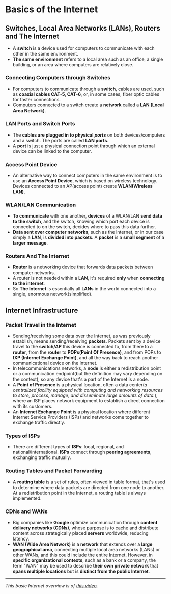 # Basics of the Internet

## **Switches, Local Area Networks (LANs), Routers and The Internet**

- A **switch** is a device used for computers to communicate with each other in the same environment. 
- **The same environment** refers to a local area such as an office, a single building, or an area where computers are relatively close.

### **Connecting Computers through Switches**

- For computers to communicate through a **switch**, cables are used, such as **coaxial cables CAT-5, CAT-6**, or, in some cases, fiber optic cables for faster connections. 
- Computers connected to a switch create a **network** called a **LAN (Local Area Network)**.

### **LAN Ports and Switch Ports**

- The **cables are plugged in to physical *ports*** on both devices/computers and a switch. The ports are called **LAN ports**.
- A **port** is just a physical connection point through which an external device can be linked to the computer. 

### **Access Point Device**

- An alternative way to connect computers in the same environment is to use an **Access Point Device**, which is based on wireless technology. Devices connected to an AP(access point) create **WLAN(Wireless LAN)**.

### **WLAN/LAN Communication**

- **To communicate** with one another, **devices** of a WLAN/LAN **send data to the switch**, and the switch, knowing which port each device is connected to on the switch, decides where to pass this data further. 
- **Data sent over computer networks**, such as the Internet, or in our case simply a **LAN**, is **divided into packets**. A **packet** is a **small segment** of a **larger message**. 

### **Routers And The Internet**

- **Router** is a networking device that forwards data packets between computer networks.
- A router is not needed within a **LAN**, it's required **only** when **connecting to the internet**.  
- So **The Internet** is essentially all **LANs** in the world connected into a single, enormous network(simplified).

## **Internet Infrastructure**

### **Packet Travel in the Internet**

- Sending/receiving some data over the Internet, as was previously establish, means sending/receiving **packets**. Packets sent by a device travel to the **switch/AP** this device is connected to, from there to a **router**, from the **router** to **POPs(Point Of Presence)**, and from POPs to **IXP (Internet Exchange Point)**, and all the way back to reach another communicational device on the Internet.
- In telecommunications networks, a **node** is either a redistribution point or a communication endpoint(but the definition may vary depending on the context), so any device that's a part of the Internet is a node. 
- A **Point of Presence** is a physical location, often a data center(*a centralized facility equipped with computing and networking resources to store, process, manage, and disseminate large amounts of data.*), where an ISP places network equipment to establish a direct connection with its customers.
-  An **Internet Exchange Point** is a physical location where different Internet Service Providers (ISPs) and networks come together to exchange traffic directly.

### **Types of ISPs**

- There are different types of **ISPs**: local, regional, and national/international. **ISPs** connect through **peering agreements**, exchanging traffic mutually.

### **Routing Tables and Packet Forwarding**

- A **routing table** is a set of rules, often viewed in table format, that's used to determine where data packets are directed from one node to another. At a redistribution point in the Internet, a routing table is always implemented.

### **CDNs and WANs**

- Big companies like **Google** optimize communication through **content delivery networks (CDNs)**, whose purpose is to cache and distribute content across strategically placed **servers** worldwide, reducing latency.
- **WAN (Wide Area Network)** is a **network** that extends over a **large geographical area**, connecting multiple local area networks (LANs) or other WANs, and this could include the entire Internet. However, in **specific organizational contexts**, such as a bank or a company, the term "WAN" may be used to describe **their own private network** that **spans multiple locations** but is **distinct from the public Internet**.

<hr>

*This basic Internet overview is of [this video](https://www.youtube.com/watch?v=zN8YNNHcaZc).*
